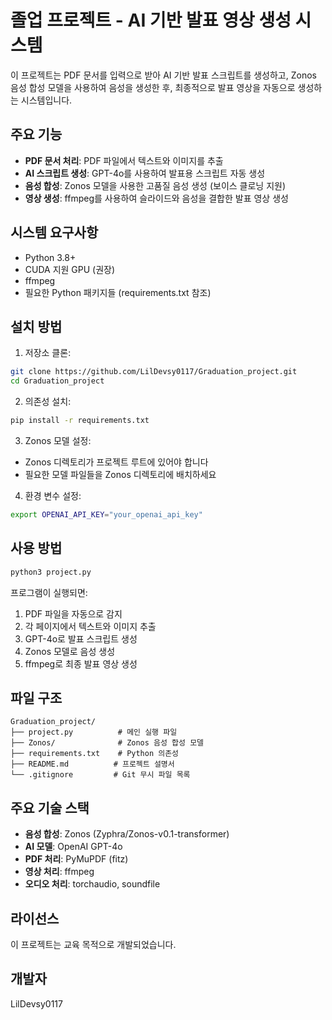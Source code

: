 # 졸업 프로젝트 - AI 기반 발표 영상 생성 시스템

이 프로젝트는 PDF 문서를 입력으로 받아 AI 기반 발표 스크립트를 생성하고, Zonos 음성 합성 모델을 사용하여 음성을 생성한 후, 최종적으로 발표 영상을 자동으로 생성하는 시스템입니다.

## 주요 기능

- **PDF 문서 처리**: PDF 파일에서 텍스트와 이미지를 추출
- **AI 스크립트 생성**: GPT-4o를 사용하여 발표용 스크립트 자동 생성
- **음성 합성**: Zonos 모델을 사용한 고품질 음성 생성 (보이스 클로닝 지원)
- **영상 생성**: ffmpeg를 사용하여 슬라이드와 음성을 결합한 발표 영상 생성

## 시스템 요구사항

- Python 3.8+
- CUDA 지원 GPU (권장)
- ffmpeg
- 필요한 Python 패키지들 (requirements.txt 참조)

## 설치 방법

1. 저장소 클론:
```bash
git clone https://github.com/LilDevsy0117/Graduation_project.git
cd Graduation_project
```

2. 의존성 설치:
```bash
pip install -r requirements.txt
```

3. Zonos 모델 설정:
- Zonos 디렉토리가 프로젝트 루트에 있어야 합니다
- 필요한 모델 파일들을 Zonos 디렉토리에 배치하세요

4. 환경 변수 설정:
```bash
export OPENAI_API_KEY="your_openai_api_key"
```

## 사용 방법

```bash
python3 project.py
```

프로그램이 실행되면:
1. PDF 파일을 자동으로 감지
2. 각 페이지에서 텍스트와 이미지 추출
3. GPT-4o로 발표 스크립트 생성
4. Zonos 모델로 음성 생성
5. ffmpeg로 최종 발표 영상 생성

## 파일 구조

```
Graduation_project/
├── project.py          # 메인 실행 파일
├── Zonos/              # Zonos 음성 합성 모델
├── requirements.txt    # Python 의존성
├── README.md          # 프로젝트 설명서
└── .gitignore         # Git 무시 파일 목록
```

## 주요 기술 스택

- **음성 합성**: Zonos (Zyphra/Zonos-v0.1-transformer)
- **AI 모델**: OpenAI GPT-4o
- **PDF 처리**: PyMuPDF (fitz)
- **영상 처리**: ffmpeg
- **오디오 처리**: torchaudio, soundfile

## 라이선스

이 프로젝트는 교육 목적으로 개발되었습니다.

## 개발자

LilDevsy0117
